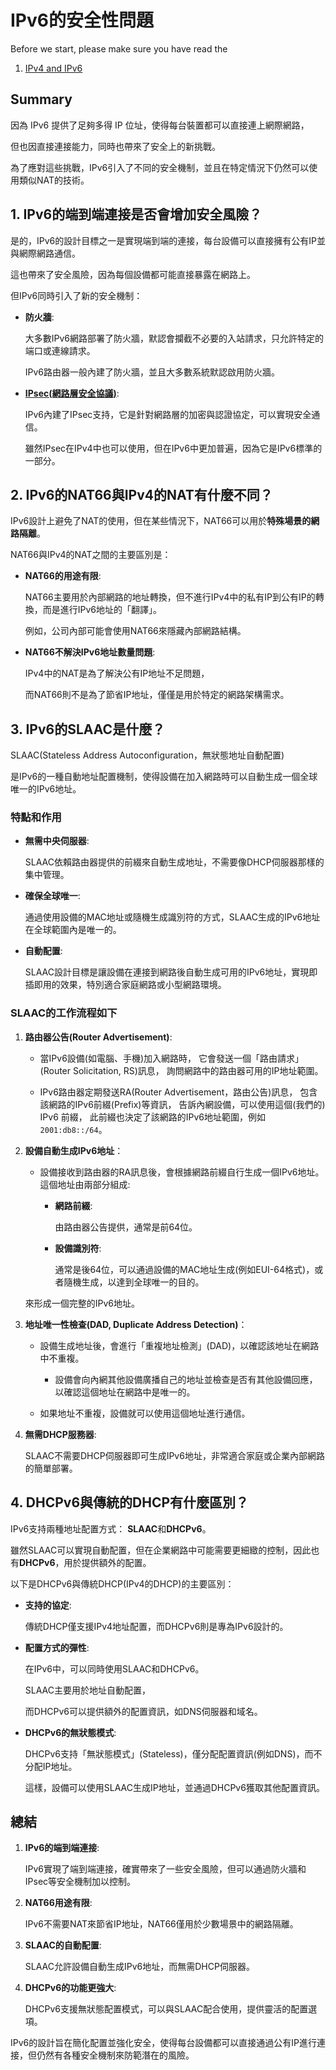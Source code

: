 # IPv6的安全性問題

Before we start, please make sure you have read the

1. [IPv4 and IPv6](./ipv4-and-ipv6.md)

## Summary

因為 IPv6 提供了足夠多得 IP 位址，使得每台裝置都可以直接連上網際網路，

但也因直接連接能力，同時也帶來了安全上的新挑戰。

為了應對這些挑戰，IPv6引入了不同的安全機制，並且在特定情況下仍然可以使用類似NAT的技術。

## 1. IPv6的端到端連接是否會增加安全風險？

是的，IPv6的設計目標之一是實現端到端的連接，每台設備可以直接擁有公有IP並與網際網路通信。

這也帶來了安全風險，因為每個設備都可能直接暴露在網路上。

但IPv6同時引入了新的安全機制：

- **防火牆**:

  大多數IPv6網路部署了防火牆，默認會攔截不必要的入站請求，只允許特定的端口或連線請求。

  IPv6路由器一般內建了防火牆，並且大多數系統默認啟用防火牆。

- [**IPsec(網路層安全協議)**](./ipsec.md):

  IPv6內建了IPsec支持，它是針對網路層的加密與認證協定，可以實現安全通信。

  雖然IPsec在IPv4中也可以使用，但在IPv6中更加普遍，因為它是IPv6標準的一部分。

## 2. IPv6的NAT66與IPv4的NAT有什麼不同？

IPv6設計上避免了NAT的使用，但在某些情況下，NAT66可以用於**特殊場景的網路隔離**。

NAT66與IPv4的NAT之間的主要區別是：

- **NAT66的用途有限**:

  NAT66主要用於內部網路的地址轉換，但不進行IPv4中的私有IP到公有IP的轉換，而是進行IPv6地址的「翻譯」。

  例如，公司內部可能會使用NAT66來隱藏內部網路結構。

- **NAT66不解決IPv6地址數量問題**:

  IPv4中的NAT是為了解決公有IP地址不足問題，

  而NAT66則不是為了節省IP地址，僅僅是用於特定的網路架構需求。

## 3. IPv6的SLAAC是什麼？

SLAAC(Stateless Address Autoconfiguration，無狀態地址自動配置)

是IPv6的一種自動地址配置機制，使得設備在加入網路時可以自動生成一個全球唯一的IPv6地址。

### 特點和作用

- **無需中央伺服器**:

  SLAAC依賴路由器提供的前綴來自動生成地址，不需要像DHCP伺服器那樣的集中管理。

- **確保全球唯一**:

  通過使用設備的MAC地址或隨機生成識別符的方式，SLAAC生成的IPv6地址在全球範圍內是唯一的。

- **自動配置**:

  SLAAC設計目標是讓設備在連接到網路後自動生成可用的IPv6地址，實現即插即用的效果，特別適合家庭網路或小型網路環境。

### SLAAC的工作流程如下

1. **路由器公告(Router Advertisement)**:

   - 當IPv6設備(如電腦、手機)加入網路時，
     它會發送一個「路由請求」(Router Solicitation, RS)訊息，
     詢問網路中的路由器可用的IP地址範圍。

   - IPv6路由器定期發送RA(Router Advertisement，路由公告)訊息，
     包含該網路的IPv6前綴(Prefix)等資訊，
     告訴內網設備，可以使用這個(我們的) IPv6 前綴，
     此前綴也決定了該網路的IPv6地址範圍，例如`2001:db8::/64`。

2. **設備自動生成IPv6地址**：

   - 設備接收到路由器的RA訊息後，會根據網路前綴自行生成一個IPv6地址。
     這個地址由兩部分組成:

     - **網路前綴**:

       由路由器公告提供，通常是前64位。

     - **設備識別符**:

       通常是後64位，可以通過設備的MAC地址生成(例如EUI-64格式)，或者隨機生成，以達到全球唯一的目的。

   來形成一個完整的IPv6地址。

3. **地址唯一性檢查(DAD, Duplicate Address Detection)**：

   - 設備生成地址後，會進行「重複地址檢測」(DAD)，以確認該地址在網路中不重複。

     - 設備會向內網其他設備廣播自己的地址並檢查是否有其他設備回應，以確認這個地址在網路中是唯一的。

   - 如果地址不重複，設備就可以使用這個地址進行通信。

4. **無需DHCP服務器**:

   SLAAC不需要DHCP伺服器即可生成IPv6地址，非常適合家庭或企業內部網路的簡單部署。

## 4. DHCPv6與傳統的DHCP有什麼區別？

IPv6支持兩種地址配置方式： **SLAAC**和**DHCPv6**。

雖然SLAAC可以實現自動配置，但在企業網路中可能需要更細緻的控制，因此也有**DHCPv6**，用於提供額外的配置。

以下是DHCPv6與傳統DHCP(IPv4的DHCP)的主要區別：

- **支持的協定**:

  傳統DHCP僅支援IPv4地址配置，而DHCPv6則是專為IPv6設計的。

- **配置方式的彈性**:

  在IPv6中，可以同時使用SLAAC和DHCPv6。

  SLAAC主要用於地址自動配置，

  而DHCPv6可以提供額外的配置資訊，如DNS伺服器和域名。

- **DHCPv6的無狀態模式**:

  DHCPv6支持「無狀態模式」(Stateless)，僅分配配置資訊(例如DNS)，而不分配IP地址。

  這樣，設備可以使用SLAAC生成IP地址，並通過DHCPv6獲取其他配置資訊。

## 總結

1. **IPv6的端到端連接**:

   IPv6實現了端到端連接，確實帶來了一些安全風險，但可以通過防火牆和IPsec等安全機制加以控制。

2. **NAT66用途有限**:

   IPv6不需要NAT來節省IP地址，NAT66僅用於少數場景中的網路隔離。

3. **SLAAC的自動配置**:

   SLAAC允許設備自動生成IPv6地址，而無需DHCP伺服器。

4. **DHCPv6的功能更強大**:

   DHCPv6支援無狀態配置模式，可以與SLAAC配合使用，提供靈活的配置選項。

IPv6的設計旨在簡化配置並強化安全，使得每台設備都可以直接通過公有IP進行連接，但仍然有各種安全機制來防範潛在的風險。
